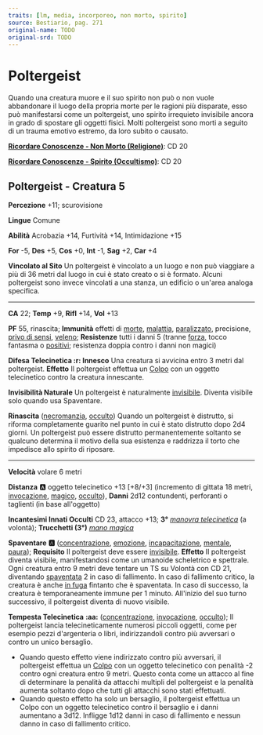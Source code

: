 ```yaml
---
traits: [lm, media, incorporeo, non morto, spirito]
source: Bestiario, pag. 271
original-name: TODO
original-srd: TODO
---
```


# Poltergeist

Quando una creatura muore e il suo spirito non può o non vuole abbandonare il luogo della propria morte per le ragioni più disparate, esso può manifestarsi come un poltergeist, uno spirito irrequieto invisibile ancora in grado di spostare gli oggetti fisici. Molti poltergeist sono morti a seguito di un trauma emotivo estremo, da loro subito o causato.

**[Ricordare Conoscenze - Non Morto (Religione)](/azioni/ricordare-conoscenze)**: CD 20

**[Ricordare Conoscenze - Spirito (Occultismo)](/azioni/ricordare-conoscenze)**: CD 20

## Poltergeist - Creatura 5

**Percezione** +11; scurovisione

**Lingue** Comune

**Abilità** Acrobazia +14, Furtività +14, Intimidazione +15

**For** -5, **Des** +5, **Cos** +0, **Int** -1, **Sag** +2, **Car** +4

**Vincolato al Sito** Un poltergeist è vincolato a un luogo e non può viaggiare a più di 36 metri dal luogo in cui è stato creato o si è formato. Alcuni poltergeist sono invece vincolati a una stanza, un edificio o un'area analoga specifica.

***

**CA** 22; **Temp** +9, **Rifl** +14, **Vol** +13

**PF** 55, rinascita; **Immunità** effetti di [morte](/tratti/morte), [malattia](/tratti/malattia), [paralizzato](/condizioni/paralizzato), precisione, [privo di sensi](/condizioni/privo-di-sensi), [veleno](/tratti/veleno); **Resistenze** tutti i danni 5 (tranne [forza](/tratti/forza), tocco fantasma o [positivi](/tratti/positivo); resistenza doppia contro i danni non magici)

**Difesa Telecinetica :r: Innesco** Una creatura si avvicina entro 3 metri dal poltergeist. **Effetto** Il poltergeist effettua un [Colpo](/azioni/colpire) con un oggetto telecinetico contro la creatura innescante.

**Invisibilità Naturale** Un poltergeist è naturalmente [invisibile](/condizioni/invisibile). Diventa visibile solo quando usa Spaventare.

**Rinascita** ([necromanzia](/tratti/necromanzia), [occulto](/tratti/occulto)) Quando un poltergeist è distrutto, si riforma completamente guarito nel punto in cui è stato distrutto dopo 2d4 giorni. Un poltergeist può essere distrutto permanentemente soltanto se qualcuno determina il motivo della sua esistenza e raddrizza il torto che impedisce allo spirito di riposare.

***

**Velocità** volare 6 metri

**Distanza** :a: oggetto telecinetico +13 \[+8/+3] (incremento di gittata 18 metri, [invocazione](/tratti/invocazione), [magico](/tratti/magico), [occulto](/tratti/occulto)), **Danni** 2d12 contundenti, perforanti o taglienti (in base all'oggetto)

**Incantesimi Innati Occulti** CD 23, attacco +13; **3°** *[manovra telecinetica](/incantesimi/manovra-telecinetica)* (a volontà); **Trucchetti (3°)** *[mano magica](/incantesimi/mano-magica)*

**Spaventare** **:a:** ([concentrazione](/tratti/concentrazione), [emozione](/tratti/emozione), [incapacitazione](/tratti/incapacitazione), [mentale](/tratti/mentale), [paura](/tratti/paura)); **Requisito** Il poltergeist deve essere [invisibile](/condizioni/invisibile). **Effetto** II poltergeist diventa visibile, manifestandosi come un umanoide scheletrico e spettrale. Ogni creatura entro 9 metri deve tentare un TS su Volontà con CD 21, diventando [spaventata](/condizioni/spaventato) 2 in caso di fallimento. In caso di fallimento critico, la creatura è anche [in fuga](/condizioni/in-fuga) fintanto che è spaventata. In caso di successo, la creatura è temporaneamente immune per 1 minuto. All'inizio del suo turno successivo, il poltergeist diventa di nuovo visibile.

**Tempesta Telecinetica** **:aa:** ([concentrazione](/tratti/concentrazione), [invocazione](/tratti/invocazione), [occulto](/tratti/occulto)); Il poltergeist lancia telecineticamente numerosi piccoli oggetti, come per esempio pezzi d'argenteria o libri, indirizzandoli contro più avversari o contro un unico bersaglio.

*   Quando questo effetto viene indirizzato contro più avversari, il poltergeist effettua un [Colpo](/azioni/colpire) con un oggetto telecinetico con penalità -2 contro ogni creatura entro 9 metri. Questo conta come un attacco al fine di determinare la penalità da attacchi multipli del poltergeist e la penalità aumenta soltanto dopo che tutti gli attacchi sono stati effettuati.
*   Quando questo effetto ha solo un bersaglio, il poltergeist effettua un Colpo con un oggetto telecinetico contro il bersaglio e i danni aumentano a 3d12. Infligge 1d12 danni in caso di fallimento e nessun danno in caso di fallimento critico.
